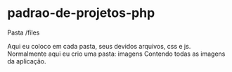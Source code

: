 padrao-de-projetos-php
======================

Pasta /files

Aqui eu coloco em cada pasta, seus devidos arquivos, css e js.
Normalmente aqui eu crio uma pasta: imagens
Contendo todas as imagens da aplicação.